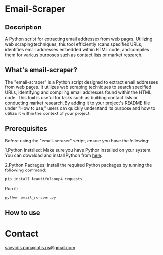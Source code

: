 # Email-Scraper

## Description

A Python script for extracting email addresses from web pages. Utilizing web scraping techniques, this tool efficiently scans specified URLs, identifies email addresses embedded within HTML code, and compiles them for various purposes such as contact lists or market research.

## What's email-scraper?
The "email-scraper" is a Python script designed to extract email addresses from web pages. It utilizes web scraping techniques to search specified URLs, identifying and compiling email addresses found within the HTML code. This tool is useful for tasks such as building contact lists or conducting market research. By adding it to your project's README file under "How to use," users can quickly understand its purpose and how to utilize it within the context of your project.

## Prerequisites
Before using the "email-scraper" script, ensure you have the following:

1.Python Installed: Make sure you have Python installed on your system. You can download and install Python from <a href="https://python.org/downloads">here</a>.

2.Python Packages: Install the required Python packages by running the following command:

```bash
pip install beautifulsoup4 requests
```

Run it:
```bash
python email_scraper.py
```

## How to use


# Contact
savvidis.panagiotis.ps@gmail.com
